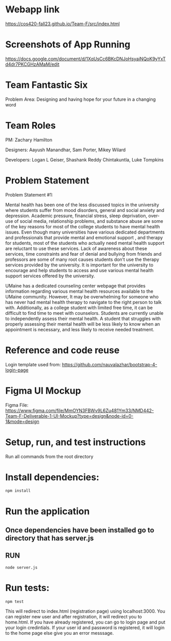 # Webapp link
https://cos420-fall23.github.io/Team-F/src/index.html
# Screenshots of App Running
https://docs.google.com/document/d/1XqUsCc6BKcDNJoHsyaiNQoK9yYxTd4dr7PKCGHzAMaM/edit
# Team Fantastic Six

Problem Area: Designing and having hope for your future in a changing word

# Team Roles

PM: Zachary Hamilton

Designers: Aayush Manandhar, Sam Porter, Mikey Wilard

Developers: Logan L Geiser, Shashank Reddy Chintakuntla, Luke Tompkins

# Problem Statement

Problem Statement #1:

Mental health has been one of the less discussed topics in the university where students suffer from mood disorders, general and social anxiety and depression. Academic pressure, financial stress, sleep deprivation, over-use of social media, relationship problems, and substance abuse are some of the key reasons for most of the college students to have mental health issues. Even though many universities have various dedicated departments and professionals that provide mental and emotional support , and therapy for students, most of the students who actually need mental health support are reluctant to use these services. Lack of awareness about these services, time constraints and fear of denial and bullying from friends and professors are some of many root causes students don’t use the therapy services provided by the university. It is important for the university to encourage and help students to access and use various mental health support services offered by the university. 

UMaine has a dedicated counseling center webpage that provides information regarding various mental health resources available to the UMaine community. However, It may be overwhelming for someone who has never had mental health therapy to navigate to the right person to talk with. Additionally, as a college student with limited free time, it can be difficult to find time to meet with counselors. Students are currently unable to independently assess their mental health. A student that struggles with properly assessing their mental health will be less likely to know when an appointment is necessary, and less likely to receive needed treatment.


# Reference and code reuse
Login template used from: https://github.com/nauvalazhar/bootstrap-4-login-page

# Figma UI Mockup
Figma File: https://www.figma.com/file/MmOYN3FBWv9L6Zu481Ym33/NMD442-Team-F-Deliverable-1-UI-Mockup?type=design&node-id=0-1&mode=design

# Setup, run, and test instructions
Run all commands from the root directory

# Install dependencies:

```npm install```


# Run the application
## Once dependencies have been installed go to directory that has server.js
## RUN
```node server.js```

# Run tests:

```npm test```

This will redirect to index.html (registration page) using localhost:3000. You can register new user and after registration, it will redirect you to home.html.
If you have already registered, you can go to login page and put your login credintials. If your user id and password is registered, it will login to the home page else
give you an error messsage.
